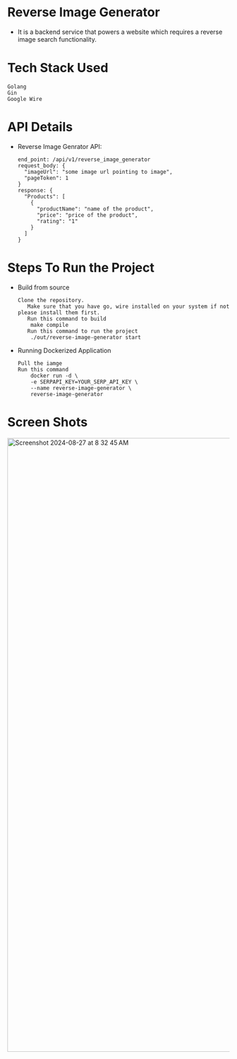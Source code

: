 # Reverse Image Generator
- It is a backend service that powers a website which requires a reverse image search functionality.

# Tech Stack Used
    Golang
    Gin
    Google Wire

# API Details

- Reverse Image Genrator API:

      end_point: /api/v1/reverse_image_generator
      request_body: {
        "imageUrl": "some image url pointing to image",
        "pageToken": 1
      }
      response: {
        "Products": [
          {
            "productName": "name of the product",
            "price": "price of the product",
            "rating": "1"
          }
        ]
      }

# Steps To Run the Project
- Build from source

      Clone the repository.
         Make sure that you have go, wire installed on your system if not please install them first.
         Run this command to build
          make compile
         Run this command to run the project
          ./out/reverse-image-generator start

- Running Dockerized Application

      Pull the iamge
      Run this command
          docker run -d \
          -e SERPAPI_KEY=YOUR_SERP_API_KEY \
          --name reverse-image-generator \
          reverse-image-generator
  


# Screen Shots
<img width="1391" alt="Screenshot 2024-08-27 at 8 32 45 AM" src="https://github.com/user-attachments/assets/83128e49-633c-4a83-ab54-e283a8d872bf">
